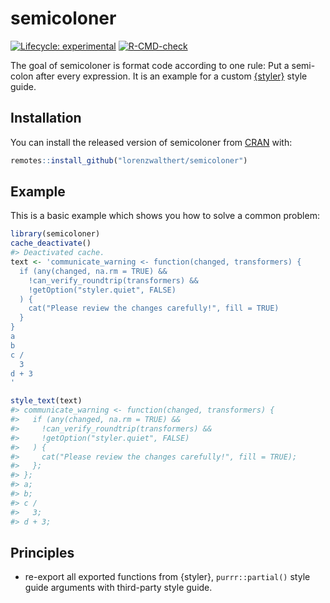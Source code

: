 
<!-- README.md is generated from README.Rmd. Please edit that file -->

# semicoloner

<!-- badges: start -->

[![Lifecycle:
experimental](https://img.shields.io/badge/lifecycle-experimental-orange.svg)](https://lifecycle.r-lib.org/articles/stages.html#experimental)
[![R-CMD-check](https://github.com/lorenzwalthert/semicoloner/workflows/R-CMD-check/badge.svg)](https://github.com/lorenzwalthert/semicoloner/actions)
<!-- badges: end -->

The goal of semicoloner is format code according to one rule: Put a
semi-colon after every expression. It is an example for a custom
[{styler}](https://styler.r-lib.org) style guide.

## Installation

You can install the released version of semicoloner from
[CRAN](https://CRAN.R-project.org) with:

``` r
remotes::install_github("lorenzwalthert/semicoloner")
```

## Example

This is a basic example which shows you how to solve a common problem:

``` r
library(semicoloner)
cache_deactivate()
#> Deactivated cache.
text <- 'communicate_warning <- function(changed, transformers) {
  if (any(changed, na.rm = TRUE) &&
    !can_verify_roundtrip(transformers) &&
    !getOption("styler.quiet", FALSE)
  ) {
    cat("Please review the changes carefully!", fill = TRUE)
  }
}
a
b
c /
  3
d + 3
'

style_text(text)
#> communicate_warning <- function(changed, transformers) {
#>   if (any(changed, na.rm = TRUE) &&
#>     !can_verify_roundtrip(transformers) &&
#>     !getOption("styler.quiet", FALSE)
#>   ) {
#>     cat("Please review the changes carefully!", fill = TRUE);
#>   };
#> };
#> a;
#> b;
#> c /
#>   3;
#> d + 3;
```

## Principles

-   re-export all exported functions from {styler}, `purrr::partial()`
    style guide arguments with third-party style guide.
